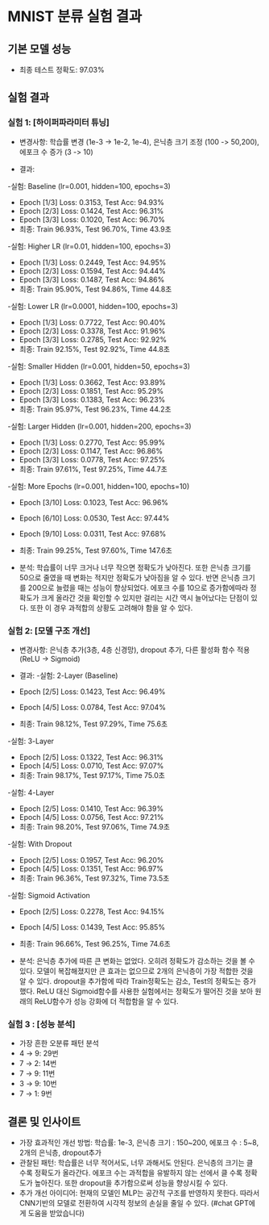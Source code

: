 # MNIST 분류 실험 결과

## 기본 모델 성능
- 최종 테스트 정확도: 97.03%

## 실험 결과
### 실험 1: [하이퍼파라미터 튜닝]
- 변경사항: 학습률 변경 (1e-3 -> 1e-2, 1e-4), 은닉층 크기 조정 (100 -> 50,200), 에포크 수 증가 (3 -> 10)

- 결과:

-실험: Baseline (lr=0.001, hidden=100, epochs=3)
-  Epoch [1/3] Loss: 0.3153, Test Acc: 94.93%
-  Epoch [2/3] Loss: 0.1424, Test Acc: 96.31%
-  Epoch [3/3] Loss: 0.1020, Test Acc: 96.70%
-  최종: Train 96.93%, Test 96.70%, Time 43.9초

-실험: Higher LR (lr=0.01, hidden=100, epochs=3)
-  Epoch [1/3] Loss: 0.2449, Test Acc: 94.95%
-  Epoch [2/3] Loss: 0.1594, Test Acc: 94.44%
-  Epoch [3/3] Loss: 0.1487, Test Acc: 94.86%
-  최종: Train 95.90%, Test 94.86%, Time 44.8초

-실험: Lower LR (lr=0.0001, hidden=100, epochs=3)
-  Epoch [1/3] Loss: 0.7722, Test Acc: 90.40%
-  Epoch [2/3] Loss: 0.3378, Test Acc: 91.96%
-  Epoch [3/3] Loss: 0.2785, Test Acc: 92.92%
-  최종: Train 92.15%, Test 92.92%, Time 44.8초

-실험: Smaller Hidden (lr=0.001, hidden=50, epochs=3)
-  Epoch [1/3] Loss: 0.3662, Test Acc: 93.89%
-  Epoch [2/3] Loss: 0.1851, Test Acc: 95.29%
-  Epoch [3/3] Loss: 0.1383, Test Acc: 96.23%
-  최종: Train 95.97%, Test 96.23%, Time 44.2초

-실험: Larger Hidden (lr=0.001, hidden=200, epochs=3)
-  Epoch [1/3] Loss: 0.2770, Test Acc: 95.99%
-  Epoch [2/3] Loss: 0.1147, Test Acc: 96.86%
-  Epoch [3/3] Loss: 0.0778, Test Acc: 97.25%
-  최종: Train 97.61%, Test 97.25%, Time 44.7초

-실험: More Epochs (lr=0.001, hidden=100, epochs=10)
-  Epoch [3/10] Loss: 0.1023, Test Acc: 96.96%
-  Epoch [6/10] Loss: 0.0530, Test Acc: 97.44%
-  Epoch [9/10] Loss: 0.0311, Test Acc: 97.68%
-  최종: Train 99.25%, Test 97.60%, Time 147.6초


- 분석: 학습률이 너무 크거나 너무 작으면 정확도가 낮아진다. 또한 은닉층 크기를 50으로 줄였을 때 변화는 적지만 정확도가 낮아짐을 알 수 있다. 반면 은닉층 크기를 200으로 늘렸을 때는 성능이 향상되었다. 에포크 수를 10으로 증가함에따라 정확도가 크게 올라간 것을 확인할 수 있지만 걸리는 시간 역시 늘어났다는 단점이 있다. 또한 이 경우 과적합의 상황도 고려해야 함을 알 수 있다.

### 실험 2: [모델 구조 개선]
- 변경사항: 은닉층 추가(3층, 4층 신경망), dropout 추가, 다른 활성화 함수 적용(ReLU -> Sigmoid)

- 결과:
-실험: 2-Layer (Baseline)
-  Epoch [2/5] Loss: 0.1423, Test Acc: 96.49%
-  Epoch [4/5] Loss: 0.0784, Test Acc: 97.04%
-  최종: Train 98.12%, Test 97.29%, Time 75.6초

-실험: 3-Layer
-  Epoch [2/5] Loss: 0.1322, Test Acc: 96.31%
-  Epoch [4/5] Loss: 0.0710, Test Acc: 97.07%
-  최종: Train 98.17%, Test 97.17%, Time 75.0초

-실험: 4-Layer
-  Epoch [2/5] Loss: 0.1410, Test Acc: 96.39%
-  Epoch [4/5] Loss: 0.0756, Test Acc: 97.21%
-  최종: Train 98.20%, Test 97.06%, Time 74.9초

-실험: With Dropout
-  Epoch [2/5] Loss: 0.1957, Test Acc: 96.20%
-  Epoch [4/5] Loss: 0.1351, Test Acc: 96.97%
-  최종: Train 96.36%, Test 97.32%, Time 73.5초

-실험: Sigmoid Activation
-  Epoch [2/5] Loss: 0.2278, Test Acc: 94.15%
-  Epoch [4/5] Loss: 0.1439, Test Acc: 95.85%
-  최종: Train 96.66%, Test 96.25%, Time 74.6초

- 분석: 은닉층 추가에 따른 큰 변화는 없었다. 오히려 정확도가 감소하는 것을 볼 수 있다. 모델이 복잡해졌지만 큰 효과는 없으므로 2개의 은닉층이 가장 적합한 것을 알 수 있다.  dropout을 추가함에 따라 Train정확도는 감소, Test의 정확도는 증가했다. ReLU 대신 Sigmoid함수를 사용한 실험에서는 정확도가 떨어진 것을 보아 원래의 ReLU함수가 성능 강화에 더 적합함을 알 수 있다.

### 실험 3 : [성능 분석]
- 가장 흔한 오분류 패턴 분석
- 4 → 9: 29번
- 7 → 2: 14번
- 7 → 9: 11번
- 3 → 9: 10번
- 7 → 1: 9번

## 결론 및 인사이트
- 가장 효과적인 개선 방법: 학습률: 1e-3, 은닉층 크기 : 150~200, 에포크 수 : 5~8, 2개의 은닉층, dropout추가
- 관찰된 패턴: 학습률은 너무 적어서도, 너무 과해서도 안된다. 은닉층의 크기는 클 수록 정확도가 올라간다. 에포크 수는 과적합을 유발하지 않는 선에서 클 수록 정확도가 높아진다. 또한 dropout을 추가함으로써 성능을 향상시킬 수 있다.
- 추가 개선 아이디어: 현재의 모델인 MLP는 공간적 구조를 반영하지 못한다. 따라서 CNN기반의 모델로 전환하여 시각적 정보의 손실을 줄일 수 있다. (#chat GPT에게 도움을 받았습니다)